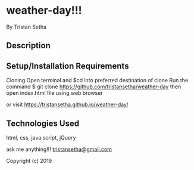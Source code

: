 # weather-day!!!


By Tristan Setha

## Description



## Setup/Installation Requirements

Cloning
Open terminal and $cd into preferred destination of clone
Run the command $ git clone https://github.com/tristansetha/weather-day
then  open index.html file using web browser

or visit https://tristansetha.github.io/weather-day/


## Technologies Used
html, css, java script, jQuery

ask me anything!!! tristansetha@gmail.com

Copyright (c) 2019
